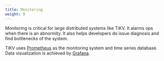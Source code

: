```yaml
---
title: Monitoring
weight: 9
---
```


Monitoring is critical for large distributed systems like TiKV. It alarms ops
when there is an abnormity. It also helps developers do issue diagnosis and find
bottlenecks of the system.

TiKV uses [Prometheus] as the monitoring system and time series database. Data
visualization is achieved by [Grafana].

[Prometheus]: https://github.com/prometheus/prometheus
[Grafana]: https://github.com/grafana/grafana